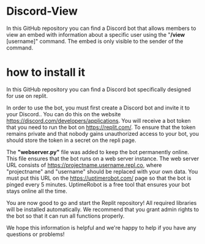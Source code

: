 # Discord-View
In this GitHub repository you can find a Discord bot that allows members to view an embed with information about a specific user using the "**/view** [username]" command. The embed is only visible to the sender of the command.

# how to install it

In this GitHub repository you can find a Discord bot specifically designed for use on replit.

In order to use the bot, you must first create a Discord bot and invite it to your Discord.. You can do this on the website https://discord.com/developers/applications.
You will receive a bot token that you need to run the bot on https://replit.com/. To ensure that the token remains private and that nobody gains unauthorized access to your bot, you should store the token in a secret on the repli page.

The **"webserver.py"** file was added to keep the bot permanently online. This file ensures that the bot runs on a web server instance. The web server URL consists of https://projectname.username.repl.co, where "projectname" and "username" should be replaced with your own data. You must put this URL on the https://uptimerobot.com/ page so that the bot is pinged every 5 minutes. UptimeRobot is a free tool that ensures your bot stays online all the time.

You are now good to go and start the Replit repository! All required libraries will be installed automatically.
We recommend that you grant admin rights to the bot so that it can run all functions properly.

We hope this information is helpful and we're happy to help if you have any questions or problems!
